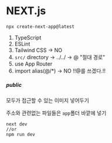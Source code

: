 # NEXT.js

```
npx create-next-app@latest
```

1. TypeScript
2. ESLint
3. Tailwind CSS -> NO
4. `src/` directory -> ../../ -> @ "절대 경로"
5. use App Router
6. import alias(@/\*) -> NO !!@를 쓰겠다.!!

##### public

모두가 접근할 수 있는 이미지 넣어두기

주소와 관련없는 파일들은 `app`폴더 바깥에 넣기

```
next dev
//or
npm run dev
```
